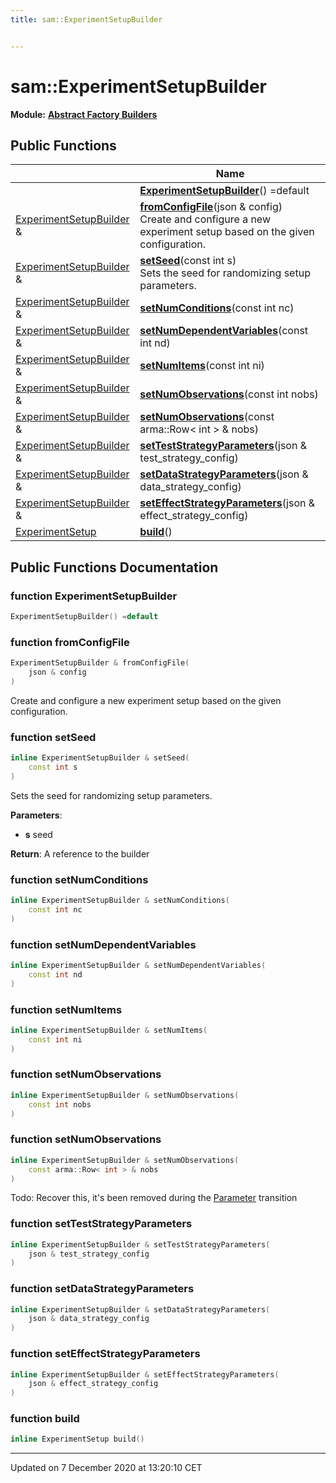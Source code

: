 ```yaml
---
title: sam::ExperimentSetupBuilder


---
```


# sam::ExperimentSetupBuilder


**Module:** **[Abstract Factory Builders](/doxygen/Modules/group___abstract_builders/)**
















## Public Functions

|                | Name           |
| -------------- | -------------- |
|  | **[ExperimentSetupBuilder](/doxygen/Classes/classsam_1_1_experiment_setup_builder/#function-experimentsetupbuilder)**() =default  |
| [ExperimentSetupBuilder](/doxygen/Classes/classsam_1_1_experiment_setup_builder/) & | **[fromConfigFile](/doxygen/Classes/classsam_1_1_experiment_setup_builder/#function-fromconfigfile)**(json & config) <br>Create and configure a new experiment setup based on the given configuration.  |
| [ExperimentSetupBuilder](/doxygen/Classes/classsam_1_1_experiment_setup_builder/) & | **[setSeed](/doxygen/Classes/classsam_1_1_experiment_setup_builder/#function-setseed)**(const int s) <br>Sets the seed for randomizing setup parameters.  |
| [ExperimentSetupBuilder](/doxygen/Classes/classsam_1_1_experiment_setup_builder/) & | **[setNumConditions](/doxygen/Classes/classsam_1_1_experiment_setup_builder/#function-setnumconditions)**(const int nc)  |
| [ExperimentSetupBuilder](/doxygen/Classes/classsam_1_1_experiment_setup_builder/) & | **[setNumDependentVariables](/doxygen/Classes/classsam_1_1_experiment_setup_builder/#function-setnumdependentvariables)**(const int nd)  |
| [ExperimentSetupBuilder](/doxygen/Classes/classsam_1_1_experiment_setup_builder/) & | **[setNumItems](/doxygen/Classes/classsam_1_1_experiment_setup_builder/#function-setnumitems)**(const int ni)  |
| [ExperimentSetupBuilder](/doxygen/Classes/classsam_1_1_experiment_setup_builder/) & | **[setNumObservations](/doxygen/Classes/classsam_1_1_experiment_setup_builder/#function-setnumobservations)**(const int nobs)  |
| [ExperimentSetupBuilder](/doxygen/Classes/classsam_1_1_experiment_setup_builder/) & | **[setNumObservations](/doxygen/Classes/classsam_1_1_experiment_setup_builder/#function-setnumobservations)**(const arma::Row< int > & nobs)  |
| [ExperimentSetupBuilder](/doxygen/Classes/classsam_1_1_experiment_setup_builder/) & | **[setTestStrategyParameters](/doxygen/Classes/classsam_1_1_experiment_setup_builder/#function-setteststrategyparameters)**(json & test_strategy_config)  |
| [ExperimentSetupBuilder](/doxygen/Classes/classsam_1_1_experiment_setup_builder/) & | **[setDataStrategyParameters](/doxygen/Classes/classsam_1_1_experiment_setup_builder/#function-setdatastrategyparameters)**(json & data_strategy_config)  |
| [ExperimentSetupBuilder](/doxygen/Classes/classsam_1_1_experiment_setup_builder/) & | **[setEffectStrategyParameters](/doxygen/Classes/classsam_1_1_experiment_setup_builder/#function-seteffectstrategyparameters)**(json & effect_strategy_config)  |
| [ExperimentSetup](/doxygen/Classes/classsam_1_1_experiment_setup/) | **[build](/doxygen/Classes/classsam_1_1_experiment_setup_builder/#function-build)**()  |
















## Public Functions Documentation

### function ExperimentSetupBuilder

```cpp
ExperimentSetupBuilder() =default
```





























### function fromConfigFile

```cpp
ExperimentSetupBuilder & fromConfigFile(
    json & config
)
```

Create and configure a new experiment setup based on the given configuration. 




























### function setSeed

```cpp
inline ExperimentSetupBuilder & setSeed(
    const int s
)
```

Sets the seed for randomizing setup parameters. 

**Parameters**: 

  * **s** seed







**Return**: A reference to the builder 





















### function setNumConditions

```cpp
inline ExperimentSetupBuilder & setNumConditions(
    const int nc
)
```





























### function setNumDependentVariables

```cpp
inline ExperimentSetupBuilder & setNumDependentVariables(
    const int nd
)
```





























### function setNumItems

```cpp
inline ExperimentSetupBuilder & setNumItems(
    const int ni
)
```





























### function setNumObservations

```cpp
inline ExperimentSetupBuilder & setNumObservations(
    const int nobs
)
```





























### function setNumObservations

```cpp
inline ExperimentSetupBuilder & setNumObservations(
    const arma::Row< int > & nobs
)
```




























Todo: Recover this, it's been removed during the [Parameter](/doxygen/Classes/classsam_1_1_parameter/) transition 

### function setTestStrategyParameters

```cpp
inline ExperimentSetupBuilder & setTestStrategyParameters(
    json & test_strategy_config
)
```





























### function setDataStrategyParameters

```cpp
inline ExperimentSetupBuilder & setDataStrategyParameters(
    json & data_strategy_config
)
```





























### function setEffectStrategyParameters

```cpp
inline ExperimentSetupBuilder & setEffectStrategyParameters(
    json & effect_strategy_config
)
```





























### function build

```cpp
inline ExperimentSetup build()
```



































-------------------------------

Updated on  7 December 2020 at 13:20:10 CET